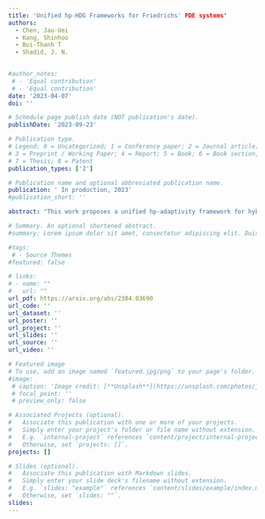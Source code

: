 ```yaml
---
title: 'Unified hp-HDG Frameworks for Friedrichs' PDE systems'
authors:
  - Chen, Jau-Uei 
  - Kang, Shinhoo
  - Bui-Thanh T
  - Shadid, J. N.
  

#author_notes:
 # - 'Equal contribution'
 # - 'Equal contribution'
date: '2023-04-07'
doi: ''

# Schedule page publish date (NOT publication's date).
publishDate: '2023-09-23'

# Publication type.
# Legend: 0 = Uncategorized; 1 = Conference paper; 2 = Journal article;
# 3 = Preprint / Working Paper; 4 = Report; 5 = Book; 6 = Book section;
# 7 = Thesis; 8 = Patent
publication_types: ['2']

# Publication name and optional abbreviated publication name.
publication: ' In production, 2023'
#publication_short: ''

abstract: "This work proposes a unified hp-adaptivity framework for hybridized discontinuous Galerkin (HDG) method for a large class of partial differential equations (PDEs) of Friedrichs' type. In particular, we present unified hp-HDG formulations for abstract one-field and two-field structures and prove their well-posedness. In order to handle non-conforming interfaces we simply take advantage of HDG built-in mortar structures. With split-type mortars and the approximation space of trace, a numerical flux can be derived via Godunov approach and be naturally employed without any additional treatment. As a consequence, the proposed formulations are parameter-free. We perform several numerical experiments for time-independent and linear PDEs including elliptic, hyperbolic, and mixed-type to verify the proposed unified hp-formulations and demonstrate the effectiveness of hp-adaptation. Two adaptivity criteria are considered: one is based on a simple and fast error indicator, while the other is rigorous but more expensive using an adjoint-based error estimate. The numerical results show that these two approaches are comparable in terms of convergence rate even for problems with strong gradients, discontinuities, or singularities."

# Summary. An optional shortened abstract.
#summary: Lorem ipsum dolor sit amet, consectetur adipiscing elit. Duis posuere tellus ac convallis placerat. Proin tincidunt magna sed ex sollicitudin condimentum.

#tags:
 # - Source Themes
#featured: false

# links:
# - name: ""
#   url: ""
url_pdf: https://arxiv.org/abs/2304.03690 
url_code: ''
url_dataset: ''
url_poster: ''
url_project: ''
url_slides: ''
url_source: ''
url_video: ''

# Featured image
# To use, add an image named `featured.jpg/png` to your page's folder.
#image:
 # caption: 'Image credit: [**Unsplash**](https://unsplash.com/photos/jdD8gXaTZsc)'
 # focal_point: ''
 # preview_only: false

# Associated Projects (optional).
#   Associate this publication with one or more of your projects.
#   Simply enter your project's folder or file name without extension.
#   E.g. `internal-project` references `content/project/internal-project/index.md`.
#   Otherwise, set `projects: []`.
projects: []

# Slides (optional).
#   Associate this publication with Markdown slides.
#   Simply enter your slide deck's filename without extension.
#   E.g. `slides: "example"` references `content/slides/example/index.md`.
#   Otherwise, set `slides: ""`.
slides:
---
```




